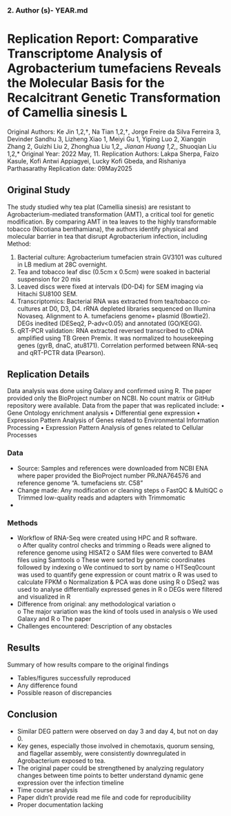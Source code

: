 ### 2. Author (s)- YEAR.md 
# Replication Report: Comparative Transcriptome Analysis of Agrobacterium tumefaciens Reveals the Molecular Basis for the Recalcitrant Genetic Transformation of Camellia sinesis L
Original Authors:  Ke Jin 1,2,†, Na Tian 1,2,†, Jorge Freire da Silva Ferreira 3, Devinder Sandhu 3, Lizheng Xiao 1, Meiyi Gu 1, Yiping Luo 2, Xiangqin Zhang 2, Guizhi Liu 2, Zhonghua Liu 1,2,*, Jianan Huang 1,2,*, Shuoqian Liu 1,2,*
Original Year: 2022 May, 11. 
Replication Authors: Lakpa Sherpa, Faizo Kasule, Kofi Antwi Appiagyei, Lucky Kofi Gbeda, and Rishaniya Parthasarathy 
Replication date: 09May2025
## Original Study 
The study studied why tea plat (Camellia sinesis) are resistant to Agrobacterium-mediated transformation (AMT), a critical tool for genetic modification. By comparing AMT in tea leaves to the highly transformable tobacco (Nicotiana benthamiana), the authors identify physical and molecular barrier in tea that disrupt Agrobacterium infection, including 
Method: 
1.	Bacterial culture: Agrobacterium tumefacien strain GV3101 was cultured in LB medium at 28C overnight. 
2.	Tea and tobacco leaf disc (0.5cm x 0.5cm) were soaked in bacterial suspension for 20 mis 
3.	Leaved discs were fixed at intervals (D0-D4) for SEM imaging via Hitachi SU8100 SEM. 
4.	Transcriptomics: Bacterial RNA was extracted from tea/tobacco co-cultures at D0, D3, D4. rRNA depleted libraries sequenced on Illumina Novaseq. 
Alignment to A. tumefaciens genome+ plasmid (Bowtie2). DEGs inedited (DESeq2, P-adv<0.05) and annotated (GO/KEGG). 
5.	qRT-PCR validation: RNA extracted reversed transcribed to cDNA amplified using TB Green Premix. It was normalized to housekeeping genes (gyrB, dnaC, atu8171). Correlation performed between RNA-seq and qRT-PCTR data (Pearson). 

## Replication Details 
Data analysis was done using Galaxy and confirmed using R. The paper provided only the BioProject number on NCBI. No count matrix or GitHub repository were available. 
Data from the paper that was replicated include:
•	Gene Ontology enrichment analysis
•	Differential gene expression
•	Expression Pattern Analysis of Genes related to Environmental Information Processing
•	Expression Pattern Analysis of genes related to Cellular Processes

### Data 
-	Source: Samples and references were downloaded from NCBI ENA where paper provided the BioProject number PRJNA764576 and reference genome “A. tumefaciens str. C58”
-	Change made: Any modification or cleaning steps 
o	FastQC & MultiQC 
o	Trimmed low-quality reads and adapters with Trimmomatic
-	
### Methods 
-	Workflow of RNA-Seq were created using HPC and R software.  
o	After quality control checks and trimming
o	Reads were aligned to reference genome using HISAT2
o	SAM files were converted to BAM files using Samtools
o	These were sorted by genomic coordinates followed by indexing
o	We continued to sort by name
o	HTSeq0count was used to quantify gene expression or count matrix
o	R was used to calculate FPKM
o	Normalization & PCA was done using R
o	DSeq2 was used to analyse differentially expressed genes in R
o	DEGs were filtered and visualized in R
-	Difference from original: any methodological variation
o	
o	The major variation was the kind of tools used in analysis
o	We used Galaxy and R
o	The paper 
-	Challenges encountered: Description of any obstacles 
## Results 
Summary of how results compare to the original findings 
-	Tables/figures successfully reproduced 
-	Any difference found 
-	Possible reason of discrepancies 
## Conclusion 
-	Similar DEG pattern were observed on day 3 and day 4, but not on day 0. 
-	Key genes, especially those involved in chemotaxis, quorum sensing, and flagellar assembly, were consistently downregulated in Agrobacterium exposed to tea.
-	The original paper could be strengthened by analyzing regulatory changes between time points to better understand dynamic gene expression over the infection timeline
-	Time course analysis
-	Paper didn’t provide read me file and code for reproducibility
-	Proper documentation lacking

